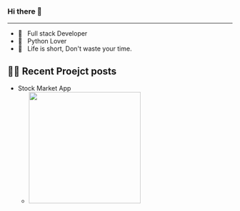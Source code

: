 
### Hi there 👋

<!--
**youngsikwon/youngsikwon** is a ✨ _special_ ✨ repository because its `README.md` (this file) appears on your GitHub profile.

Here are some ideas to get you started:

- 🔭 I’m currently working on ...
- 🌱 I’m currently learning ...
- 👯 I’m looking to collaborate on ...
- 🤔 I’m looking for help with ...
- 💬 Ask me about ...
- 📫 How to reach me: ...
- 😄 Pronouns: ...
- ⚡ Fun fact: ...
-->


-------------

- 📱 &nbsp; Full stack Developer
- 👔 &nbsp; Python Lover 
- 🚀 &nbsp; Life is short, Don't waste your time.


## ✍🏻  Recent Proejct posts

 - Stock Market App
   - <img src="https://static.dribbble.com/users/1495010/screenshots/4932772/dribbble.png" width="250">
